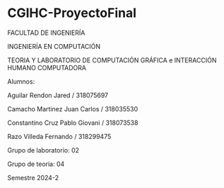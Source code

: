 # CGIHC-ProyectoFinal

FACULTAD DE INGENIERÍA

INGENIERÍA EN COMPUTACIÓN

TEORIA Y LABORATORIO DE COMPUTACIÓN GRÁFICA
e INTERACCIÓN HUMANO COMPUTADORA

Alumnos: 

Aguilar Rendon Jared             / 318075697

Camacho Martinez Juan Carlos     / 318035530

Constantino Cruz Pablo Giovani   / 318073538

Razo Villeda Fernando            / 318299475

Grupo de laboratorio: 02

Grupo de teoria: 04

Semestre 2024-2
